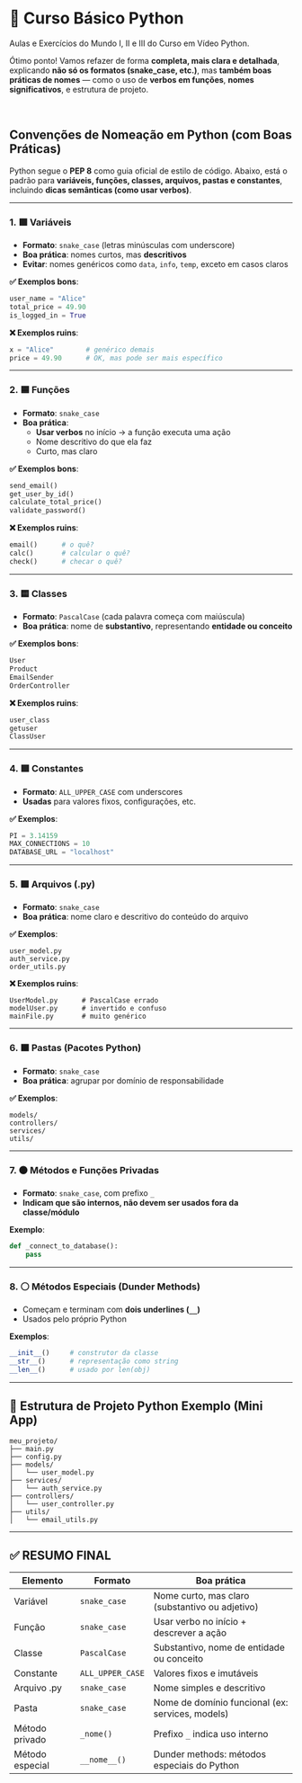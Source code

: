 # 🐍 Curso Básico Python
Aulas e Exercícios do Mundo I, II e III do Curso em Vídeo Python.

Ótimo ponto! Vamos refazer de forma **completa, mais clara e detalhada**, explicando **não só os formatos (snake_case, etc.)**, mas **também boas práticas de nomes** — como o uso de **verbos em funções**, **nomes significativos**, e estrutura de projeto.


<br>  

## **Convenções de Nomeação em Python (com Boas Práticas)**

Python segue o **PEP 8** como guia oficial de estilo de código. Abaixo, está o padrão para **variáveis, funções, classes, arquivos, pastas e constantes**, incluindo **dicas semânticas (como usar verbos)**.

---

### 1. 🟩 **Variáveis**
- **Formato**: `snake_case` (letras minúsculas com underscore)
- **Boa prática**: nomes curtos, mas **descritivos**
- **Evitar**: nomes genéricos como `data`, `info`, `temp`, exceto em casos claros

**✅ Exemplos bons**:
```python
user_name = "Alice"
total_price = 49.90
is_logged_in = True
```

**❌ Exemplos ruins**:
```python
x = "Alice"        # genérico demais
price = 49.90      # OK, mas pode ser mais específico
```

---

### 2. 🟦 **Funções**
- **Formato**: `snake_case`
- **Boa prática**:
  - **Usar verbos** no início → a função executa uma ação
  - Nome descritivo do que ela faz
  - Curto, mas claro

**✅ Exemplos bons**:
```python
send_email()
get_user_by_id()
calculate_total_price()
validate_password()
```

**❌ Exemplos ruins**:
```python
email()      # o quê?
calc()       # calcular o quê?
check()      # checar o quê?
```

---

### 3. 🟨 **Classes**
- **Formato**: `PascalCase` (cada palavra começa com maiúscula)
- **Boa prática**: nome de **substantivo**, representando **entidade ou conceito**

**✅ Exemplos bons**:
```python
User
Product
EmailSender
OrderController
```

**❌ Exemplos ruins**:
```python
user_class
getuser
ClassUser
```

---

### 4. 🟥 **Constantes**
- **Formato**: `ALL_UPPER_CASE` com underscores
- **Usadas** para valores fixos, configurações, etc.

**✅ Exemplos**:
```python
PI = 3.14159
MAX_CONNECTIONS = 10
DATABASE_URL = "localhost"
```

---

### 5. 🟪 **Arquivos (.py)**
- **Formato**: `snake_case`
- **Boa prática**: nome claro e descritivo do conteúdo do arquivo

**✅ Exemplos**:
```plaintext
user_model.py
auth_service.py
order_utils.py
```

**❌ Exemplos ruins**:
```plaintext
UserModel.py      # PascalCase errado
modelUser.py      # invertido e confuso
mainFile.py       # muito genérico
```

---

### 6. 🟫 **Pastas (Pacotes Python)**
- **Formato**: `snake_case`
- **Boa prática**: agrupar por domínio de responsabilidade

**✅ Exemplos**:
```plaintext
models/
controllers/
services/
utils/
```

---

### 7. ⚫ **Métodos e Funções Privadas**
- **Formato**: `snake_case`, com prefixo `_`
- **Indicam que são internos, não devem ser usados fora da classe/módulo**

**Exemplo**:
```python
def _connect_to_database():
    pass
```

---

### 8. ⚪ **Métodos Especiais (Dunder Methods)**
- Começam e terminam com **dois underlines (`__`)**
- Usados pelo próprio Python

**Exemplos**:
```python
__init__()     # construtor da classe
__str__()      # representação como string
__len__()      # usado por len(obj)
```

---

## 🧱 Estrutura de Projeto Python Exemplo (Mini App)

```
meu_projeto/
├── main.py
├── config.py
├── models/
│   └── user_model.py
├── services/
│   └── auth_service.py
├── controllers/
│   └── user_controller.py
├── utils/
│   └── email_utils.py
```

---

## ✅ RESUMO FINAL

| Elemento         | Formato         | Boa prática                                                                 |
|------------------|------------------|-----------------------------------------------------------------------------|
| Variável         | `snake_case`     | Nome curto, mas claro (substantivo ou adjetivo)                            |
| Função           | `snake_case`     | Usar verbo no início + descrever a ação                                    |
| Classe           | `PascalCase`     | Substantivo, nome de entidade ou conceito                                  |
| Constante        | `ALL_UPPER_CASE` | Valores fixos e imutáveis                                                   |
| Arquivo .py      | `snake_case`     | Nome simples e descritivo                                                   |
| Pasta            | `snake_case`     | Nome de domínio funcional (ex: services, models)                            |
| Método privado   | `_nome()`        | Prefixo `_` indica uso interno                                              |
| Método especial  | `__nome__()`     | Dunder methods: métodos especiais do Python                                 |

